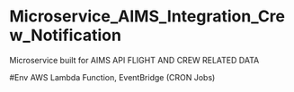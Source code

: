 # Microservice_AIMS_Integration_Crew_Notification
Microservice built for AIMS API FLIGHT AND CREW RELATED DATA


#Env 
AWS Lambda Function, EventBridge (CRON Jobs)

